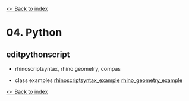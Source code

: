 [<< Back to index](index.md)

# 04. Python

## editpythonscript

* rhinoscriptsyntax, rhino geometry, compas

* class examples
[rhinoscriptsyntax_example](rhinoscriptsyntax_example.py)
[rhino_geometry_example](rhino_geometry_example.py)

[<< Back to index](index.md)
